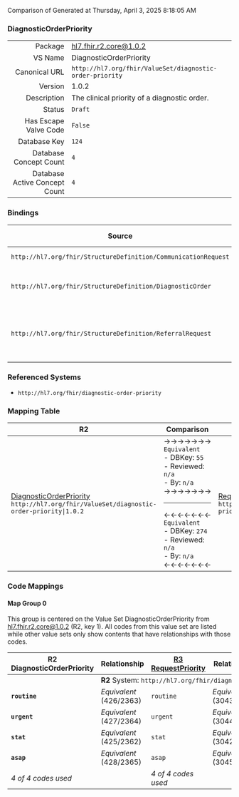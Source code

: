 Comparison of 
Generated at Thursday, April 3, 2025 8:18:05 AM

### DiagnosticOrderPriority

|      |     |
| ---: | --- |
| Package | hl7.fhir.r2.core@1.0.2 |
| VS Name | DiagnosticOrderPriority |
| Canonical URL | `http://hl7.org/fhir/ValueSet/diagnostic-order-priority` |
| Version | 1.0.2 |
| Description | The clinical priority of a diagnostic order. |
| Status | `Draft` |
| Has Escape Valve Code | `False` |
| Database Key | `124` |
| Database Concept Count | `4` |
| Database Active Concept Count | `4` |
### Bindings

| Source | Element | Binding | Strength | Element Short |
| ------ | ------- | ------- | -------- | ------------- |
| `http://hl7.org/fhir/StructureDefinition/CommunicationRequest` | `CommunicationRequest.priority` | `http://hl7.org/fhir/ValueSet/diagnostic-order-priority` | `Example` | Message urgency |
| `http://hl7.org/fhir/StructureDefinition/DiagnosticOrder` | `DiagnosticOrder.priority` | `http://hl7.org/fhir/ValueSet/diagnostic-order-priority` | `Required` | routine \| urgent \| stat \| asap |
| `http://hl7.org/fhir/StructureDefinition/ReferralRequest` | `ReferralRequest.priority` | `http://hl7.org/fhir/ValueSet/diagnostic-order-priority` | `Example` | Urgency of referral / transfer of care request |

### Referenced Systems

* `http://hl7.org/fhir/diagnostic-order-priority`
### Mapping Table

| R2 | Comparison | R3 | Comparison | R4 | Comparison | R4B | Comparison | R5
| --- | --- | --- | --- | --- | --- | --- | --- | ---
| [DiagnosticOrderPriority](/docs/R2/ValueSets/DiagnosticOrderPriority.md)<br/> `http://hl7.org/fhir/ValueSet/diagnostic-order-priority\|1.0.2` | →→→→→→→<br/>`Equivalent`<br/>- DBKey: `55`<br/>- Reviewed: `n/a`<br/>- By: `n/a`<br/>→→→→→→→<hr/>←←←←←←←<br/>`Equivalent`<br/>- DBKey: `274`<br/>- Reviewed: `n/a`<br/>- By: `n/a`<br/>←←←←←←←| [RequestPriority](/docs/R3/ValueSets/RequestPriority.md)<br/> `http://hl7.org/fhir/ValueSet/request-priority\|3.0.2` | →→→→→→→<br/>`Equivalent`<br/>- DBKey: `356`<br/>- Reviewed: `n/a`<br/>- By: `n/a`<br/>→→→→→→→<hr/>←←←←←←←<br/>`Equivalent`<br/>- DBKey: `579`<br/>- Reviewed: `n/a`<br/>- By: `n/a`<br/>←←←←←←←| [RequestPriority](/docs/R4/ValueSets/RequestPriority.md)<br/> `http://hl7.org/fhir/ValueSet/request-priority\|4.0.1` | →→→→→→→<br/>`Equivalent`<br/>- DBKey: `1699`<br/>- Reviewed: `n/a`<br/>- By: `n/a`<br/>→→→→→→→<hr/>←←←←←←←<br/>`Equivalent`<br/>- DBKey: `1700`<br/>- Reviewed: `n/a`<br/>- By: `n/a`<br/>←←←←←←←| [RequestPriority](/docs/R4B/ValueSets/RequestPriority.md)<br/> `http://hl7.org/fhir/ValueSet/request-priority\|4.3.0` | →→→→→→→<br/>`Equivalent`<br/>- DBKey: `770`<br/>- Reviewed: `n/a`<br/>- By: `n/a`<br/>→→→→→→→<hr/>←←←←←←←<br/>`Equivalent`<br/>- DBKey: `1031`<br/>- Reviewed: `n/a`<br/>- By: `n/a`<br/>←←←←←←←| [RequestPriority](/docs/R5/ValueSets/RequestPriority.md)<br/> `http://hl7.org/fhir/ValueSet/request-priority\|5.0.0` 

### Code Mappings


#### Map Group 0

This group is centered on the Value Set DiagnosticOrderPriority from hl7.fhir.r2.core@1.0.2 (R2, key 1).
All codes from this value set are listed while other value sets only show contents that have relationships with those codes.

| R2 DiagnosticOrderPriority| Relationship | [R3 RequestPriority](/docs/R3/ValueSets/RequestPriority.md)| Relationship | [R4 RequestPriority](/docs/R4/ValueSets/RequestPriority.md)| Relationship | [R4B RequestPriority](/docs/R4B/ValueSets/RequestPriority.md)| Relationship | [R5 RequestPriority](/docs/R5/ValueSets/RequestPriority.md)
| --- | --- | --- | --- | --- | --- | --- | --- | ---
| <td colspan="8">**R2** System: `http://hl7.org/fhir/diagnostic-order-priority`
| **`routine`**| _Equivalent_ <br/>(426/2363)| `routine`| _Equivalent_ <br/>(3043/5251)| `routine`| _Equivalent_ <br/>(16970/16971)| `routine`| _Equivalent_ <br/>(7426/9691)| `routine`
| **`urgent`**| _Equivalent_ <br/>(427/2364)| `urgent`| _Equivalent_ <br/>(3044/5252)| `urgent`| _Equivalent_ <br/>(16972/16973)| `urgent`| _Equivalent_ <br/>(7427/9692)| `urgent`
| **`stat`**| _Equivalent_ <br/>(425/2362)| `stat`| _Equivalent_ <br/>(3042/5250)| `stat`| _Equivalent_ <br/>(16976/16977)| `stat`| _Equivalent_ <br/>(7425/9690)| `stat`
| **`asap`**| _Equivalent_ <br/>(428/2365)| `asap`| _Equivalent_ <br/>(3045/5253)| `asap`| _Equivalent_ <br/>(16974/16975)| `asap`| _Equivalent_ <br/>(7428/9693)| `asap`
| *4 of 4 codes used* | | *4 of 4 codes used* | | *4 of 4 codes used* | | *4 of 4 codes used* | | *4 of 4 codes used* 

